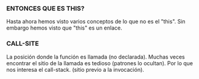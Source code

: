 ### ENTONCES QUE ES THIS?
Hasta ahora hemos visto varios conceptos de lo que no es el "this".
Sin embargo hemos visto que "this" es un enlace.
### CALL-SITE
La posición donde la función es llamada (no declarada).
Muchas veces encontrar el sitio de la llamada es tedioso (patrones lo ocultan).
Por lo que nos interesa el call-stack. (sitio previo a la invocación).